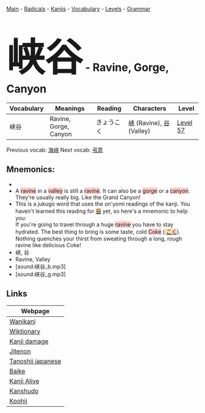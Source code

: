 <style> bigfont {font-size: 100px}</style>
[Main](../README.md) -
[Radicals](../radicals.md) -
[Kanjis](../kanjis.md) -
[Vocabulary](../vocabulary.md) -
[Levels](../levels.md) -
[Grammar](../grammar.md)
# <bigfont> 峡谷</bigfont> - Ravine, Gorge, Canyon 

| Vocabulary | Meanings | Reading | Characters | Level |
| --- | --- | --- | --- | --- |
| 峡谷 | Ravine, Gorge, Canyon | きょうこく |  [峡](../kanjis/峡.md) (Ravine), [谷](../kanjis/谷.md) (Valley) | [Level 57](../levels/wk_level57.md) |

Previous vocab: [海峡](海峡.md) Next vocab: [弔意](弔意.md) 

## Mnemonics:

* 
* A <span style="background-color:#ffcccb"> ravine</span> in a <span style="background-color:#ffcccb"> valley</span> is still a <span style="background-color:#ffcccb"> ravine</span>. It can also be a <span style="background-color:#ffcccb"> gorge</span> or a <span style="background-color:#ffcccb"> canyon</span>. They're usually really big. Like the Grand Canyon!
* This is a jukugo word that uses the on'yomi readings of the kanji. You haven't learned this reading for <span style="background-color:#fed8b1"> [谷](https://jisho.org/search/谷)</span> yet, so here's a mnemonic to help you:<br />If you're going to travel through a huge <span style="background-color:#ffcccb"> ravine</span> you have to stay hydrated. The best thing to bring is some taste, cold <span style="background-color:#ffcccb"> Coke</span> (<span style="background-color:#fed8b1"> [こく](https://jisho.org/search/こく)</span>). Nothing quenches your thirst from sweating through a long, rough ravine like delicious Coke!
* 峡, 谷
* Ravine, Valley
* [sound:峡谷_b.mp3]
* [sound:峡谷_g.mp3]


## Links 

| Webpage |
| --- |
| [Wanikani          ](https://www.wanikani.com/kanji/峡谷) |
| [Wiktionary        ](https://en.wiktionary.org/wiki/峡谷) |
| [Kanji damage      ](http://www.kanjidamage.com/kanji/search?utf8=✓&q=峡谷) |
| [Jitenon           ](https://jitenon.com/kanji/峡谷) |
| [Tanoshii japanese ](https://www.tanoshiijapanese.com/dictionary/kanji.cfm?k=峡谷) |
| [Baike             ](https://baike.baidu.com/item/峡谷) |
| [Kanji Alive       ](https://app.kanjialive.com/峡谷) |
| [Kanshudo          ](https://www.kanshudo.com/searchmn?q=峡谷) |
| [Koohii            ](https://kanji.koohii.com/study/kanji/峡谷) |
